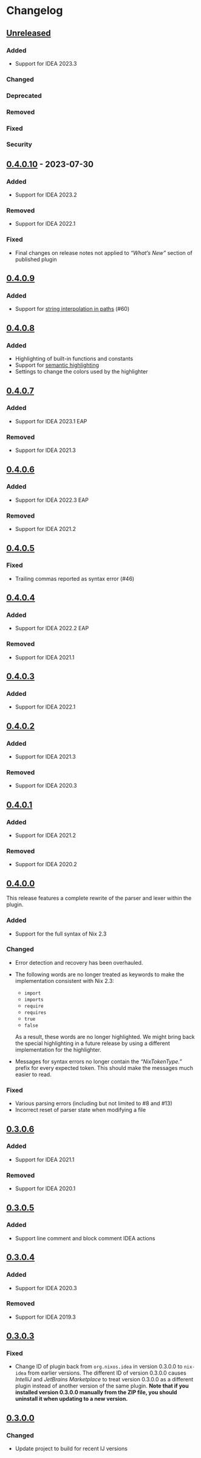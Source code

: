# Changelog

## [Unreleased]

### Added
- Support for IDEA 2023.3

### Changed

### Deprecated

### Removed

### Fixed

### Security

## [0.4.0.10] - 2023-07-30

### Added
- Support for IDEA 2023.2

### Removed
- Support for IDEA 2022.1

### Fixed
- Final changes on release notes not applied to *“What’s New”* section
  of published plugin

## [0.4.0.9]

### Added
- Support for [string interpolation in paths](https://nixos.org/manual/nix/stable/language/string-interpolation#path) (#60)

## [0.4.0.8]

### Added
- Highlighting of built-in functions and constants
- Support for [semantic highlighting](https://www.jetbrains.com/help/idea/configuring-colors-and-fonts.html#semantic-highlighting)
- Settings to change the colors used by the highlighter

## [0.4.0.7]

### Added
- Support for IDEA 2023.1 EAP

### Removed
- Support for IDEA 2021.3

## [0.4.0.6]

### Added
- Support for IDEA 2022.3 EAP

### Removed
- Support for IDEA 2021.2

## [0.4.0.5]

### Fixed
- Trailing commas reported as syntax error (#46)

## [0.4.0.4]

### Added
- Support for IDEA 2022.2 EAP

### Removed
- Support for IDEA 2021.1

## [0.4.0.3]

### Added
- Support for IDEA 2022.1

## [0.4.0.2]

### Added
- Support for IDEA 2021.3

### Removed
- Support for IDEA 2020.3

## [0.4.0.1]

### Added
- Support for IDEA 2021.2

### Removed
- Support for IDEA 2020.2

## [0.4.0.0]
This release features a complete rewrite of the parser and lexer within
the plugin.

### Added
- Support for the full syntax of Nix 2.3

### Changed
- Error detection and recovery has been overhauled.
- The following words are no longer treated as keywords to make the
  implementation consistent with Nix 2.3:

  - `import`
  - `imports`
  - `require`
  - `requires`
  - `true`
  - `false`

  As a result, these words are no longer highlighted. We might bring
  back the special highlighting in a future release by using a different
  implementation for the highlighter.
- Messages for syntax errors no longer contain the *“NixTokenType.”*
  prefix for every expected token. This should make the messages much
  easier to read.

### Fixed
- Various parsing errors (including but not limited to #8 and #13)
- Incorrect reset of parser state when modifying a file

## [0.3.0.6]

### Added
- Support for IDEA 2021.1

### Removed
- Support for IDEA 2020.1

## [0.3.0.5]

### Added
- Support line comment and block comment IDEA actions

## [0.3.0.4]

### Added
- Support for IDEA 2020.3

### Removed
- Support for IDEA 2019.3

## [0.3.0.3]

### Fixed
- Change ID of plugin back from `org.nixos.idea` in version 0.3.0.0 to
  `nix-idea` from earlier versions. The different ID of version 0.3.0.0
  causes *IntelliJ* and *JetBrains Marketplace* to treat version 0.3.0.0
  as a different plugin instead of another version of the same plugin.
  **Note that if you installed version 0.3.0.0 manually from the ZIP
  file, you should uninstall it when updating to a new version.**

## [0.3.0.0]

### Changed
- Update project to build for recent IJ versions

[Unreleased]: https://github.com/NixOS/nix-idea/compare/v0.4.0.10...HEAD
[0.3.0.0]: https://github.com/NixOS/nix-idea/commits/v0.3.0.0
[0.3.0.3]: https://github.com/NixOS/nix-idea/compare/v0.3.0.0...v0.3.0.3
[0.3.0.4]: https://github.com/NixOS/nix-idea/compare/v0.3.0.3...v0.3.0.4
[0.3.0.5]: https://github.com/NixOS/nix-idea/compare/v0.3.0.4...v0.3.0.5
[0.3.0.6]: https://github.com/NixOS/nix-idea/compare/v0.3.0.5...v0.3.0.6
[0.4.0.0]: https://github.com/NixOS/nix-idea/compare/v0.3.0.6...v0.4.0.0
[0.4.0.1]: https://github.com/NixOS/nix-idea/compare/v0.4.0.0...v0.4.0.1
[0.4.0.10]: https://github.com/NixOS/nix-idea/compare/v0.4.0.9...v0.4.0.10
[0.4.0.2]: https://github.com/NixOS/nix-idea/compare/v0.4.0.1...v0.4.0.2
[0.4.0.3]: https://github.com/NixOS/nix-idea/compare/v0.4.0.2...v0.4.0.3
[0.4.0.4]: https://github.com/NixOS/nix-idea/compare/v0.4.0.3...v0.4.0.4
[0.4.0.5]: https://github.com/NixOS/nix-idea/compare/v0.4.0.4...v0.4.0.5
[0.4.0.6]: https://github.com/NixOS/nix-idea/compare/v0.4.0.5...v0.4.0.6
[0.4.0.7]: https://github.com/NixOS/nix-idea/compare/v0.4.0.6...v0.4.0.7
[0.4.0.8]: https://github.com/NixOS/nix-idea/compare/v0.4.0.7...v0.4.0.8
[0.4.0.9]: https://github.com/NixOS/nix-idea/compare/v0.4.0.8...v0.4.0.9
